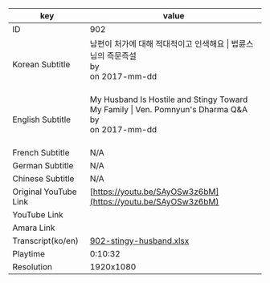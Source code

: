|  key  |  value  |
|-------|---------|
| ID            | 902 |
| Korean Subtitle | 남편이 처가에 대해 적대적이고 인색해요 \| 법륜스님의 즉문즉설<br>by <br>on 2017-mm-dd<br><br>|
| English Subtitle | My Husband Is Hostile and Stingy Toward My Family \| Ven. Pomnyun's Dharma Q&A<br>by <br>on 2017-mm-dd<br><br>|
| French Subtitle | N/A |
| German Subtitle | N/A |
| Chinese Subtitle | N/A |
| Original YouTube Link  | [https://youtu.be/SAyOSw3z6bM](https://youtu.be/SAyOSw3z6bM) |
| YouTube Link  |  |
| Amara Link    |  |
| Transcript(ko/en) | [902-stingy-husband.xlsx](https://github.com/jungtosociety/dharma-qna/raw/master/sub/902/902-stingy-husband.xlsx) |
| Playtime | 0:10:32 |
| Resolution | 1920x1080|
